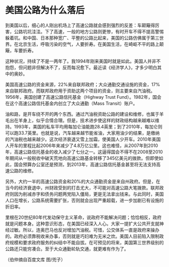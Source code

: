# 美国公路为什么落后

到美国以后，细心的人刚出机场上了高速公路就会感到强烈的反差：车颠簸得厉害，公路坑坑洼洼。下了高速，一般的地方公路则更惨，有时开车不得不提高警惕躲着坑。和中国、日本那种宽广、平整的公路比起来，美国的公路仿佛属于第三世界。在北京生活，呼吸污染的空气，人要折寿。在美国生活，在崎岖不平的路上颠簸，车要折寿。 

这种状况，持续了不是一两年了。我1994年刚来美国时就是如此。美国人并非不抱怨，但问题非但解决不了，反而每况愈下。最近读《经济学人》，才多少明白其中的奥妙。 

美国高速公路的资金来源，22%来自联邦政府；大众通勤交通设施的资金，17%来自联邦政府。而联邦政府用于资助这两个项目的资金，则主要来自汽油税。1956年，美国创建了高速公路信托基金（Highway Trust Fund）。1982年，国会在这个高速公路信托基金内创立了大众通勤（Mass Transit）账户。 

油和路，是开车绕不开的两个东西。通过汽油税资助公路的建设和维修，也属于羊毛出在羊身上，似乎合情合理。但是，技术进步使这样的财政结构越来越难以维持。1993年，美国的私车平均用每加仑油能跑28.4英里；到了2010年，每加仑则可以跑33.7英里。也就是说，汽车越来越节能省油，大家用油少的结果，是缴纳的汽油税也越来越少。这次经济衰退又雪上加霜，使美国人少开车。2010年美国人开车的里程比起2006年来减少了4.8万亿公里。这也难怪，从2007年到2010年，高速公路信托基金的收入减少了七分之一。这逼得国会不得不在2008至2010年期间从一般税收中破天荒地向高速公路基金转移了345亿美元的拨款。但即使如此，国会预算办公室还是预测，到2013年，高速公路信托基金甚至将无法支持高速公路的维修。 

另外，大约一半的高速公路资金和20%的大众通勤资金是来自州政府。但是，在当今的经济衰退中，州财政受到的打击尤大，不可能对高速公路大笔拨款。联邦政府则因为削减赤字和债务问题两党陷入僵局，更是无法拿出钱来。与此同时，美国人口在增长，公路系统需要扩张，否则就会出现严重超载，进一步加剧已有设施的折旧率。 

里根在20世纪80年代发动保守主义革命，说政府不能解决问题；恰恰相反，政府就是问题本身。这种意识形态，在美国已经深入人心。大家一提扩大公共开支就神经过敏。所以，连奥巴马也反对增加汽油税。可惜，公交体系一直是政府来操办的。政府必须靠税收来办事，否则就是巧妇难为无米之炊。美国人目前陷入限制政府规模和要求政府服务的纠结中不能自拔。在可预见的将来，美国第三世界级别的公路还只能穷凑合。至于大众通勤轮轨交通，就更难有作为了。 

（伯仲摘自百度文库 图/兜子）